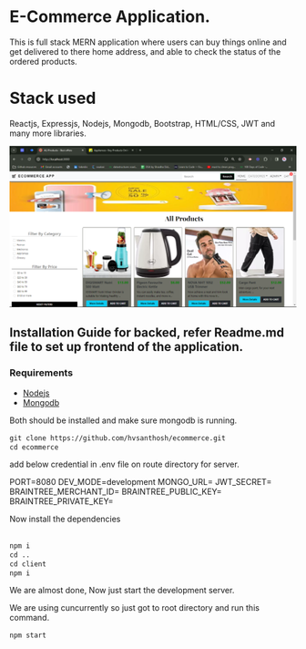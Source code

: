 # E-Commerce Application.
This is full stack MERN application where users can buy things online and get delivered to there home address, and able to check the status of the ordered products.  

# Stack used

Reactjs, Expressjs, Nodejs, Mongodb, Bootstrap, HTML/CSS, JWT and many more libraries.

![Home Page](ecommerceHome.png)



## Installation Guide for backed, refer Readme.md file to set up frontend of the application.

### Requirements

- [Nodejs](https://nodejs.org/en/download)
- [Mongodb](https://www.mongodb.com/docs/manual/administration/install-community/)

Both should be installed and make sure mongodb is running.

```shell
git clone https://github.com/hvsanthosh/ecommerce.git
cd ecommerce
```

add below credential in .env file on route directory for server.

PORT=8080
DEV_MODE=development
MONGO_URL=
JWT_SECRET=
BRAINTREE_MERCHANT_ID=
BRAINTREE_PUBLIC_KEY=
BRAINTREE_PRIVATE_KEY=

Now install the dependencies

```shell

npm i
cd ..
cd client
npm i
```

We are almost done, Now just start the development server.

We are using cuncurrently so just got to root directory and run this command.

```shell
npm start


